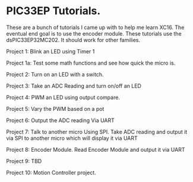 <h1>PIC33EP Tutorials.</H1>

These are a bunch of tutorials I came up with to help me learn XC16. The eventual end goal is to use the encoder module. These tutorials use the dsPIC33EP32MC202. It should work for other families.

Project 1: Blink an LED using Timer 1

Project 1a: Test some math functions and see how quick the micro is.

Project 2: Turn on an LED with a switch. 

Project 3: Take an ADC Reading and turn on/off an LED

Project 4: PWM an LED using output compare.

Project 5: Vary the PWM based on a pot

Project 6: Output the ADC reading Via UART

Project 7: Talk to another micro Using SPI. Take ADC reading and output it via SPI to another micro which will display it via UART

Project 8: Encoder Module. Read Encoder Module and output it via UART

Project 9: TBD

Project 10: Motion Controller project.

